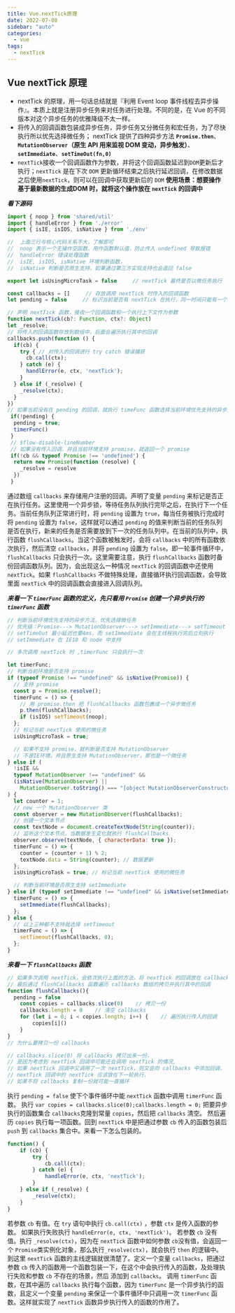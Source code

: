 ```yaml
---
title: Vue.nextTick原理
date: 2022-07-08
sidebar: "auto"
categories:
  - vue
tags:
  - nextTick
---
```



## Vue nextTick 原理

- nextTick 的原理，用一句话总结就是『利用 Event loop 事件线程去异步操作』。本质上就是注册异步任务来对任务进行处理。不同的是，在 Vue 的不同版本对这个异步任务的优雅降级不太一样。
- 将传入的回调函数包装成异步任务，异步任务又分微任务和宏任务，为了尽快执行所以优先选择微任务； nextTick 提供了四种异步方法 **`Promise.then`**、**`MutationObserver`（原生 API 用来监视 DOM 变动，异步触发）**、**`setImmediate`**、**`setTimeOut(fn,0)`**
- `nextTick`接收一个回调函数作为参数，并将这个回调函数延迟到`DOM`更新后才执行；`nextTick` 是在下次 `DOM` 更新循环结束之后执行延迟回调，在修改数据之后使用`nextTick`，则可以在回调中获取更新后的 `DOM`
**使用场景：想要操作 基于最新数据的生成DOM 时，就将这个操作放在 `nextTick` 的回调中**

**_看下源码_**

```js
import { noop } from 'shared/util'
import { handleError } from './error'
import { isIE, isIOS, isNative } from './env'

//  上面三行与核心代码关系不大，了解即可
//  noop 表示一个无操作空函数，用作函数默认值，防止传入 undefined 导致报错
//  handleError 错误处理函数
//  isIE, isIOS, isNative 环境判断函数，
//  isNative 判断是否原生支持，如果通过第三方实现支持也会返回 false

export let isUsingMicroTask = false     // nextTick 最终是否以微任务执行

const callbacks = []     // 存放调用 nextTick 时传入的回调函数
let pending = false     // 标识当前是否有 nextTick 在执行，同一时间只能有一个执行

// 声明 nextTick 函数，接收一个回调函数和一个执行上下文作为参数
function nextTick(cb?: Function, ctx?: Object)
let _resolve;
// 将传入的回调函数存放到数组中，后面会遍历执行其中的回调
callbacks.push(function () {
  if(cb) {
    try { // 对传入的回调进行 try catch 错误捕获
      cb.call(ctx);
    } catch (e) {
      handlError(e, ctx, 'nextTick');
    }
  } else if (_resolve) {
    _resolve(ctx);
  }
})
// 如果当前没有在 pending 的回调，就执行 timeFunc 函数选择当前环境优先支持的异步方法
 if(!pending) {
  pending = true;
  timerFunc()
 }
 // $flow-disable-lineNumber
 // 如果没有传入回调，并且当前环境支持 promise，就返回一个 promise
 if(!cb && typeof Promise !== 'undefined') {
  return new Promise(function (resolve) {
    _resolve = resolve
  })
 }
```

通过数组 `callbacks` 来存储用户注册的回调。声明了变量 `pending` 来标记是否正在执行任务。这里使用一个异步锁，等待任务队列执行完毕之后，在执行下一个任务。当前任务队列正常进行时，将 `pending` 设置为 `true`，每当任务被执行完成时将 `pending` 设置为 `false`，这样就可以通过 `pending` 的值来判断当前的任务队列是否在执行，新来的任务是否需要放到下一次的任务队列中。在当前的队列中，执行函数 `flushCallbacks`。当这个函数被触发时，会将 `callbacks` 中的所有函数依次执行，然后清空 `callbacks`，并将 `pending` 设置为 `false`。即一轮事件循环中，`flushCallbacks` 只会执行一次。这里需要注意，执行 `flushCallbacks` 函数时备份回调函数队列。因为，会出现这么一种情况 `nextTick` 的回调函数中还使用 `nextTick`。如果 `flushCallbacks` 不做特殊处理，直接循环执行回调函数，会导致里面 `nextTick` 中的回调函数会直接进入回调队列。

**_来看一下 `timerFunc` 函数的定义，先只看用 `Promise` 创建一个异步执行的 `timerFunc` 函数_**

```js
// 判断当前环境优先支持的异步方法，优先选择微任务
// 优先级：Promise---> MutationObserver---> setImmediate---> setTimeout
// setTimeOut 最小延迟也要4ms，而 setImmediate 会在主线程执行完后立刻执行
// setImmediate 在 IE10 和 node 中支持

// 多次调用 nextTick 时 ,timerFunc 只会执行一次

let timerFunc;
// 判断当前环境是否支持 promise
if (typeof Promise !== "undefined" && isNative(Promise)) {
  // 支持 promise
  const p = Promise.resolve();
  timerFunc = () => {
    // 用 promise.then 把 flushCallbacks 函数包裹成一个异步微任务
    p.then(flushCallbacks);
    if (isIOS) setTimeout(noop);
  };
  // 标记当前 nextTick 使用的微任务
  isUsingMicroTask = true;

  // 如果不支持 promise，就判断是否支持 MutationObserver
  // 不是IE环境，并且原生支持 MutationObserver，那也是一个微任务
} else if (
  !isIE &&
  typeof MutationObserver !== "undefined" &&
  (isNative(MutationObserver) ||
    MutationObserver.toString() === "[object MutationObserverConstructor]")
) {
  let counter = 1;
  // new 一个 MutationObserver 类
  const observer = new MutationObserver(flushCallbacks);
  // 创建一个文本节点
  const textNode = document.createTextNode(String(counter));
  // 监听这个文本节点，当数据发生变化就执行 flushCallbacks
  observer.observe(textNode, { characterData: true });
  timerFunc = () => {
    counter = (counter + 1) % 2;
    textNode.data = String(counter); // 数据更新
  };
  isUsingMicroTask = true; // 标记当前 nextTick 使用的微任务

  // 判断当前环境是否原生支持 setImmediate
} else if (typeof setImmediate !== "undefined" && isNative(setImmediate)) {
  timerFunc = () => {
    setImmediate(flushCallbacks);
  };
} else {
  // 以上三种都不支持就选择 setTimeout
  timerFunc = () => {
    setTimeout(flushCallbacks, 0);
  };
}
```

**_来看一下 `flushCallbacks` 函数_**

```js
// 如果多次调用 nextTick，会依次执行上面的方法，将 nextTick 的回调放在 callbacks 数组中
// 最后通过 flushCallbacks 函数遍历 callbacks 数组的拷贝并执行其中的回调
function flushCallbacks(){
  pending = false
    const copies = callbacks.slice(0)    // 拷贝一份
    callbacks.length = 0    // 清空 callbacks
    for (let i = 0; i < copies.length; i++) {    // 遍历执行传入的回调
        copies[i]()
    }
}
// 为什么要拷贝一份 callbacks

// callbacks.slice(0) 将 callbacks 拷贝出来一份，
// 是因为考虑到 nextTick 回调中可能还会调用 nextTick 的情况,
// 如果 nextTick 回调中又调用了一次 nextTick，则又会向 callbacks 中添加回调，
// nextTick 回调中的 nextTick 应该放在下一轮执行，
// 如果不将 callbacks 复制一份就可能一直循环
```

执行 `pending = false` 使下个事件循环中能 `nextTick` 函数中调用 `timerFunc` 函数。
执行 `var copies = callbacks.slice(0);callbacks.length = 0;` 把要异步执行的函数集合 `callbacks`克隆到常量 `copies`，然后把 `callbacks` 清空。
然后遍历 `copies` 执行每一项函数。回到 `nextTick` 中是把通过参数 `cb` 传入的函数包装后 `push` 到 `callbacks` 集合中。来看一下怎么包装的。

```js
function() {
    if (cb) {
        try {
            cb.call(ctx);
        } catch (e) {
            handleError(e, ctx, 'nextTick');
        }
    } else if (_resolve) {
        _resolve(ctx);
    }
}
```

若参数 `cb` 有值。在 `try` 语句中执行 `cb.call(ctx)` ，参数 `ctx` 是传入函数的参数。 如果执行失败执行 `handleError(e, ctx, 'nextTick')`。
若参数 `cb` 没有值。执行 `_resolve(ctx)`，因为在 `nextTick` 函数中如何参数 `cb`没有值，会返回一个 `Promise`类实例化对象，那么执行`_resolve(ctx)`，就会执行 `then` 的逻辑中。
到这里 `nextTick` 函数的主线逻辑就很清楚了。定义一个变量 `callbacks`，把通过参数 `cb` 传入的函数用一个函数包装一下，在这个中会执行传入的函数，及处理执行失败和参数 `cb` 不存在的场景，然后 添加到 `callbacks`。
调用 `timerFunc` 函数，在其中遍历 `callbacks` 执行每个函数，因为 `timerFunc` 是一个异步执行的函数，且定义一个变量 `pending` 来保证一个事件循环中只调用一次 `timerFunc` 函数。这样就实现了 `nextTick` 函数异步执行传入的函数的作用了。
